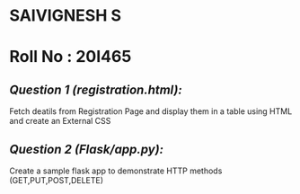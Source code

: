# SAIVIGNESH S
# Roll No : 20I465
## _Question 1 (registration.html):_ 
Fetch deatils from Registration Page and display them in a table using HTML and create an External CSS 
## _Question 2 (Flask/app.py):_ 
Create a sample flask app to demonstrate HTTP methods (GET,PUT,POST,DELETE)
